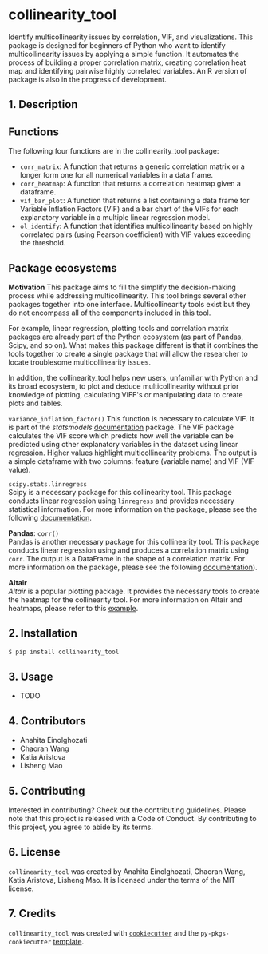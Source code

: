 # collinearity_tool
Identify multicollinearity issues by correlation, VIF, and visualizations. This package is designed for beginners of Python who want to identify multicollinearity issues by applying a simple function. It automates the process of building a proper correlation matrix, creating correlation heat map and identifying pairwise highly correlated variables. An R version of package is also in the progress of development.


## 1. Description

## Functions 

The following four functions are in the collinearity_tool package:
- `corr_matrix`: A function that returns a generic correlation matrix or a longer form one for all numerical variables in a data frame.
- `corr_heatmap`: A function that returns a correlation heatmap given a dataframe.
- `vif_bar_plot`: A function that returns a list containing a data frame for Variable Inflation Factors (VIF) and a bar chart of the VIFs for each explanatory variable in a multiple linear regression model.
- `ol_identify`: A function that identifies multicollinearity based on highly correlated pairs (using Pearson coefficient) with VIF values exceeding the threshold.

## Package ecosystems

**Motivation** 
This package aims to fill the simplify the decision-making process while addressing multicollinearity. This tool brings several other packages together into one interface.
Multicollinearity tools exist but they do not encompass all of the components included in this tool.

For example, linear regression, plotting tools and correlation matrix packages are already part of the Python ecosystem (as part of Pandas, Scipy, and so on).
What makes this package different is that it combines the tools together to create a single package that will allow the researcher to locate troublesome multicollinearity issues.

In addition, the collinearity_tool helps new users, unfamiliar with Python and its broad ecosystem, to plot and deduce multicollinearity without prior knowledge of plotting, calculating VIFF's or manipulating data to create plots and tables.

`variance_inflation_factor()`
This function is necessary to calculate VIF. It is part of the _statsmodels_ [documentation](https://www.statsmodels.org/dev/generated/statsmodels.stats.outliers_influence.variance_inflation_factor.html) package. The VIF package calculates the VIF score which predicts how well the variable can be predicted using other explanatory variables in the dataset using linear regression. Higher values highlight multicollinearity problems.
The output is a simple dataframe with two columns: feature (variable name) and VIF (VIF value).

`scipy.stats.linregress`  
Scipy is a necessary package for this collinearity tool. This package conducts linear regression using `linregress` and provides necessary statistical information. For more information on the package, please see the following [documentation](https://docs.scipy.org/doc/scipy-0.15.1/reference/generated/scipy.stats.linregress.html).

**Pandas**: `corr()`    
Pandas is another necessary package for this collinearity tool. This package conducts linear regression using and produces a correlation matrix using `corr`. The output is a DataFrame in the shape of a correlation matrix.
For more information on the package, please see the following [documentation](https://pandas.pydata.org/docs/reference/api/pandas.DataFrame.corr.html)).

**Altair**  
_Altair_ is a popular plotting package. It provides the necessary tools to create the heatmap for the collinearity tool. For more information on Altair and heatmaps, please refer to this [example](https://altair-viz.github.io/gallery/simple_heatmap.html).

## 2. Installation

```bash
$ pip install collinearity_tool
```

## 3. Usage

- TODO

## 4. Contributors
- Anahita Einolghozati
- Chaoran Wang
- Katia Aristova
- Lisheng Mao

## 5. Contributing

Interested in contributing? Check out the contributing guidelines. Please note that this project is released with a Code of Conduct. By contributing to this project, you agree to abide by its terms.

## 6. License

`collinearity_tool` was created by Anahita Einolghozati, Chaoran Wang, Katia Aristova, Lisheng Mao. It is licensed under the terms of the MIT license.

## 7. Credits

`collinearity_tool` was created with [`cookiecutter`](https://cookiecutter.readthedocs.io/en/latest/) and the `py-pkgs-cookiecutter` [template](https://github.com/py-pkgs/py-pkgs-cookiecutter).

